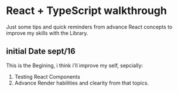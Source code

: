 
# React + TypeScript walkthrough

Just some tips and quick reminders from advance
React concepts to improve my skills with the Library.

## initial Date sept/16

This is the Begining, i think i'll improve my self, sepcially:

1. Testing React Components
2. Advance Render habilities and clearity from that topics.